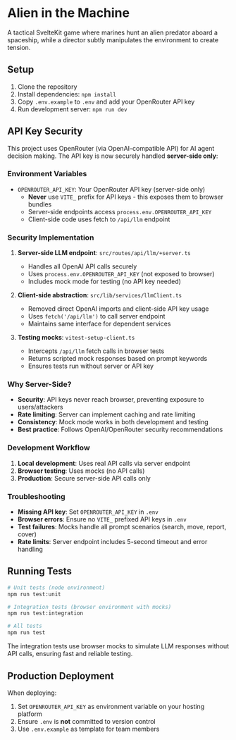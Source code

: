 # Alien in the Machine

A tactical SvelteKit game where marines hunt an alien predator aboard a spaceship, while a director subtly manipulates the environment to create tension.

## Setup

1. Clone the repository
2. Install dependencies: `npm install`
3. Copy `.env.example` to `.env` and add your OpenRouter API key
4. Run development server: `npm run dev`

## API Key Security

This project uses OpenRouter (via OpenAI-compatible API) for AI agent decision making. The API key is now securely handled **server-side only**:

### Environment Variables

- `OPENROUTER_API_KEY`: Your OpenRouter API key (server-side only)
  - **Never** use `VITE_` prefix for API keys - this exposes them to browser bundles
  - Server-side endpoints access `process.env.OPENROUTER_API_KEY`
  - Client-side code uses fetch to `/api/llm` endpoint

### Security Implementation

1. **Server-side LLM endpoint**: `src/routes/api/llm/+server.ts`
   - Handles all OpenAI API calls securely
   - Uses `process.env.OPENROUTER_API_KEY` (not exposed to browser)
   - Includes mock mode for testing (no API key needed)

2. **Client-side abstraction**: `src/lib/services/llmClient.ts`
   - Removed direct OpenAI imports and client-side API key usage
   - Uses `fetch('/api/llm')` to call server endpoint
   - Maintains same interface for dependent services

3. **Testing mocks**: `vitest-setup-client.ts`
   - Intercepts `/api/llm` fetch calls in browser tests
   - Returns scripted mock responses based on prompt keywords
   - Ensures tests run without server or API key

### Why Server-Side?

- **Security**: API keys never reach browser, preventing exposure to users/attackers
- **Rate limiting**: Server can implement caching and rate limiting
- **Consistency**: Mock mode works in both development and testing
- **Best practice**: Follows OpenAI/OpenRouter security recommendations

### Development Workflow

1. **Local development**: Uses real API calls via server endpoint
2. **Browser testing**: Uses mocks (no API calls)
3. **Production**: Secure server-side API calls only

### Troubleshooting

- **Missing API key**: Set `OPENROUTER_API_KEY` in `.env`
- **Browser errors**: Ensure no `VITE_` prefixed API keys in `.env`
- **Test failures**: Mocks handle all prompt scenarios (search, move, report, cover)
- **Rate limits**: Server endpoint includes 5-second timeout and error handling

## Running Tests

```bash
# Unit tests (node environment)
npm run test:unit

# Integration tests (browser environment with mocks)
npm run test:integration

# All tests
npm run test
```

The integration tests use browser mocks to simulate LLM responses without API calls, ensuring fast and reliable testing.

## Production Deployment

When deploying:

1. Set `OPENROUTER_API_KEY` as environment variable on your hosting platform
2. Ensure `.env` is **not** committed to version control
3. Use `.env.example` as template for team members